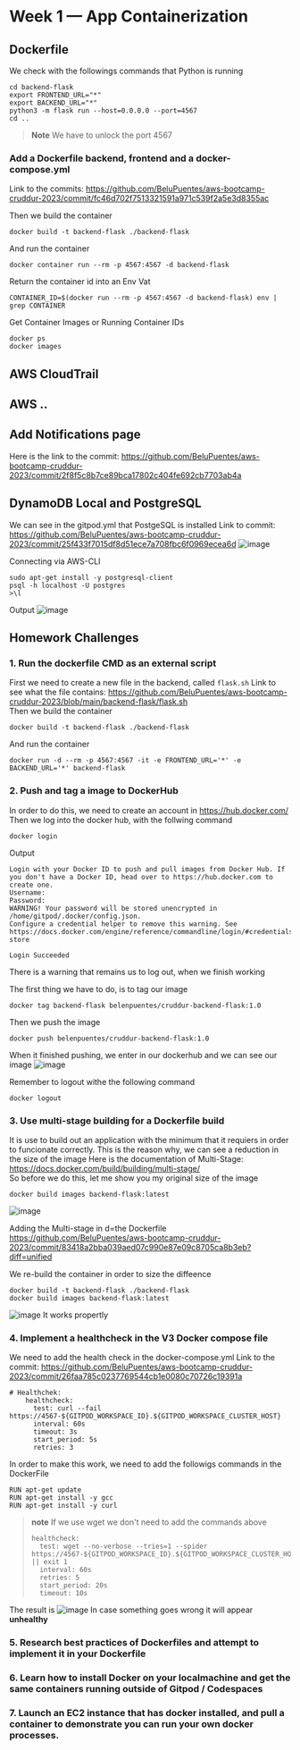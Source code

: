 # Week 1 — App Containerization
## Dockerfile
We check with the followings commands that Python is running
```
cd backend-flask
export FRONTEND_URL="*"
export BACKEND_URL="*"
python3 -m flask run --host=0.0.0.0 --port=4567
cd ..
```
> **Note**
> We have to unlock the port 4567

### Add a Dockerfile backend, frontend and a docker-compose.yml
Link to the commits: https://github.com/BeluPuentes/aws-bootcamp-cruddur-2023/commit/fc46d702f7513321591a971c539f2a5e3d8355ac  

Then we build the container 
```
docker build -t backend-flask ./backend-flask
```
And run the container 
```
docker container run --rm -p 4567:4567 -d backend-flask
```
Return the container id into an Env Vat
```
CONTAINER_ID=$(docker run --rm -p 4567:4567 -d backend-flask) env | grep CONTAINER
```
Get Container Images or Running Container IDs
```
docker ps
docker images
```


## AWS CloudTrail
## AWS ..

## Add Notifications page
Here is the link to the commit: https://github.com/BeluPuentes/aws-bootcamp-cruddur-2023/commit/2f8f5c8b7ce89bca17802c404fe692cb7703ab4a

## DynamoDB Local and PostgreSQL
We can see in the gitpod.yml that PostgeSQL is installed 
Link to commit: https://github.com/BeluPuentes/aws-bootcamp-cruddur-2023/commit/25f433f7015df8d51ece7a708fbc6f0969ecea6d
![image](https://user-images.githubusercontent.com/93335543/221254569-9a99bc51-5fa5-4be8-9671-33d7510d9489.png)

Connecting via AWS-CLI
```
sudo apt-get install -y postgresql-client
psql -h localhost -U postgres
>\l
```
Output
![image](https://user-images.githubusercontent.com/93335543/221255504-ccb10a05-75e4-4887-8cfb-25e089f5b0ea.png)

## Homework Challenges
### 1. Run the dockerfile CMD as an external script
First we need to create a new file in the backend, called `flask.sh`
Link to see what the file contains: https://github.com/BeluPuentes/aws-bootcamp-cruddur-2023/blob/main/backend-flask/flask.sh  
Then we build the container 
```
docker build -t backend-flask ./backend-flask
```
And run the container
```
docker run -d --rm -p 4567:4567 -it -e FRONTEND_URL='*' -e BACKEND_URL='*' backend-flask
```

### 2. Push and tag a image to DockerHub 
In order to do this, we need to create an account in https://hub.docker.com/
Then we log into the docker hub, with the follwing command
```
docker login
```
Output 
```
Login with your Docker ID to push and pull images from Docker Hub. If you don't have a Docker ID, head over to https://hub.docker.com to create one.
Username: 
Password: 
WARNING! Your password will be stored unencrypted in /home/gitpod/.docker/config.json.
Configure a credential helper to remove this warning. See
https://docs.docker.com/engine/reference/commandline/login/#credentials-store

Login Succeeded
```
There is a warning that remains us to log out, when we finish working 

The first thing we have to do, is to tag our image 
```
docker tag backend-flask belenpuentes/cruddur-backend-flask:1.0
```
Then we push the image 
```
docker push belenpuentes/cruddur-backend-flask:1.0
```
When it finished pushing, we enter in our dockerhub and we can see our image 
![image](https://user-images.githubusercontent.com/93335543/221257649-f88509e0-6f90-4b0b-8d23-7a5e51af6d01.png)

Remember to logout withe the following command
```
docker logout
```

### 3. Use multi-stage building for a Dockerfile build
It is use to build out an application with the minimum that it requiers in order to funcionate correctly. This is the reason why, we can see a reduction in the size of the image
Here is the documentation of Multi-Stage: https://docs.docker.com/build/building/multi-stage/  
So before we do this, let me show you my original size of the image 
```
docker build images backend-flask:latest
```
![image](https://user-images.githubusercontent.com/93335543/221262465-f1cc5dd5-329d-4655-9b3d-f7da1ed94f2a.png)

Adding the Multi-stage in d=the Dockerfile 
https://github.com/BeluPuentes/aws-bootcamp-cruddur-2023/commit/83418a2bba039aed07c990e87e09c8705ca8b3eb?diff=unified

We re-build the container in order to size the diffeence 
```
docker build -t backend-flask ./backend-flask
docker build images backend-flask:latest
```
![image](https://user-images.githubusercontent.com/93335543/221263861-f3aa184d-3f3d-4131-8c3d-1fa10aa2deb1.png)
It works propertly 


### 4. Implement a healthcheck in the V3 Docker compose file
We need to add the health check in the docker-compose.yml
Link to the commit: https://github.com/BeluPuentes/aws-bootcamp-cruddur-2023/commit/26faa785c0237769544cb1e0080c70726c19391a  
```
# Healthchek:
    healthcheck:
      test: curl --fail https://4567-${GITPOD_WORKSPACE_ID}.${GITPOD_WORKSPACE_CLUSTER_HOST}  
      interval: 60s
      timeout: 3s
      start_period: 5s
      retries: 3
```
In order to make this work, we need to add the followigs commands in the DockerFile 
```
RUN apt-get update 
RUN apt-get install -y gcc
RUN apt-get install -y curl
```
> **note**
> If we use wget we don't need to add the commands above 
> ```
> healthcheck:
>   test: wget --no-verbose --tries=1 --spider https://4567-${GITPOD_WORKSPACE_ID}.${GITPOD_WORKSPACE_CLUSTER_HOST || exit 1
>   interval: 60s
>   retries: 5
>   start_period: 20s
>   timeout: 10s

The result is 
![image](https://user-images.githubusercontent.com/93335543/221272281-735bb5e6-e31c-44d7-b186-32cf12e6e083.png)
In case something goes wrong it will appear **unhealthy**

### 5. Research best practices of Dockerfiles and attempt to implement it in your Dockerfile
### 6. Learn how to install Docker on your localmachine and get the same containers running outside of Gitpod / Codespaces

### 7. Launch an EC2 instance that has docker installed, and pull a container to demonstrate you can run your own docker processes. 
